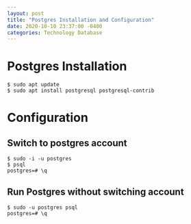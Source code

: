```yaml
---
layout: post
title: "Postgres Installation and Configuration"
date: 2020-10-10 23:37:00 -0400
categories: Technology Database
---
```


# Postgres Installation
```console
$ sudo apt update
$ sudo apt install postgresql postgresql-contrib
```
# Configuration
## Switch to postgres account
```console
$ sudo -i -u postgres
$ psql
postgres=# \q
```
## Run Postgres without switching account
```console
$ sudo -u postgres psql
postgres=# \q
```
